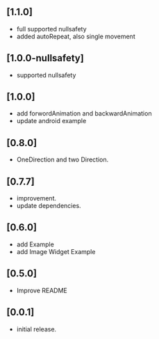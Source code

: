 ## [1.1.0]

* full supported nullsafety
* added autoRepeat, also single movement

## [1.0.0-nullsafety]

* supported nullsafety

## [1.0.0]

* add forwordAnimation and backwardAnimation
* update android example

## [0.8.0]

* OneDirection and two Direction.

## [0.7.7] 

* improvement.
* update dependencies.

## [0.6.0] 

* add Example 
* add Image Widget Example

## [0.5.0] 

* Improve README

## [0.0.1] 

* initial release.
